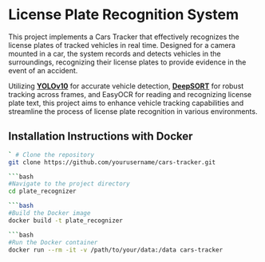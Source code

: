 # License Plate Recognition System
This project implements a Cars Tracker that effectively recognizes the license plates of tracked vehicles in real time. Designed for a camera mounted in a car, the system records and detects vehicles in the surroundings, recognizing their license plates to provide evidence in the event of an accident.
 
Utilizing [**YOLOv10**](https://github.com/THU-MIG/yolov10) for accurate vehicle detection,  [**DeepSORT**](https://pypi.org/project/deep-sort-realtime/) for robust tracking across frames, and EasyOCR for reading and recognizing license plate text, this project aims to enhance vehicle tracking capabilities and streamline the process of license plate recognition in various environments.






## Installation Instructions with Docker

   ```bash
 ` # Clone the repository
   git clone https://github.com/yourusername/cars-tracker.git

  ```bash
   #Navigate to the project directory
   cd plate_recognizer
   
   ```bash
   #Build the Docker image
   docker build -t plate_recognizer

   ```bash
   #Run the Docker container
   docker run --rm -it -v /path/to/your/data:/data cars-tracker

    




